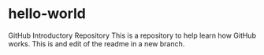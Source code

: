 # hello-world
GitHub Introductory Repository
This is a repository to help learn how GitHub works.
This is and edit of the readme in a new branch.

